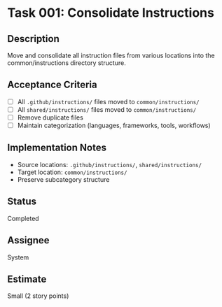 # Task 001: Consolidate Instructions

## Description
Move and consolidate all instruction files from various locations into the common/instructions directory structure.

## Acceptance Criteria
- [ ] All `.github/instructions/` files moved to `common/instructions/`
- [ ] All `shared/instructions/` files moved to `common/instructions/`
- [ ] Remove duplicate files
- [ ] Maintain categorization (languages, frameworks, tools, workflows)

## Implementation Notes
- Source locations: `.github/instructions/`, `shared/instructions/`
- Target location: `common/instructions/`
- Preserve subcategory structure

## Status
Completed

## Assignee
System

## Estimate
Small (2 story points)